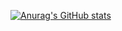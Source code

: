 [![Anurag's GitHub stats](https://github-readme-stats.vercel.app/api?username=maddy8381)](https://github.com/anuraghazra/github-readme-stats)


